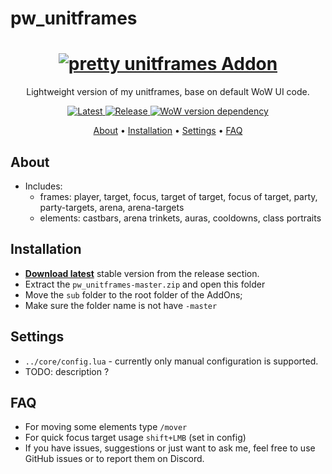 # pw_unitframes
<h1 align="center">
  <a href="https://github.com/s0h2x/pw_unitframes"><img src="https://user-images.githubusercontent.com/33549022/177565494-d051815a-db4b-4748-b82e-39eb529365dc.png" alt="pretty unitframes Addon"></a>
</h1>
<p align="center">Lightweight version of my unitframes, base on default WoW UI code.</p>
<p align="center">
    <a href="https://github.com/s0h2x/pw_unitframes/releases/latest">
    <a href="https://github.com/s0h2x/pw_unitframes/releases/download/v1.2.17c/pw_unitframes.zip">
    <img src="https://img.shields.io/github/downloads/s0h2x/pw_unitframes/total?label=Download%40latest&style=flat-square&logo=github&logoColor=white"
         alt="Latest">
   <a href="https://github.com/s0h2x/pw_unitframes/releases">
    <img src="https://img.shields.io/github/v/release/s0h2x/pw_unitframes?include_prereleases&style=flat-square&logo=github&logoColor=white"
         alt="Release">
    <!--<a href="https://github.com/s0h2x/pw_unitframes/archive/refs/heads/master.zip">
    <img src="https://img.shields.io/badge/download-latest-red?style=flat-square"
         alt="download latest">-->
    <a href="https://wowwiki-archive.fandom.com/wiki/Patch_3.3.5">
    <img src="https://img.shields.io/badge/WoWPatch-3.3.5-blue?style=flat-square"
         alt="WoW version dependency">
</p>

<p align="center">
  <a href="#about">About</a> •
  <a href="#installation">Installation</a> •
  <a href="#settings">Settings</a> •
  <a href="#faq">FAQ</a>
</p>

## About
- Includes:
    - frames: player, target, focus, target of target, focus of target, party, party-targets, arena, arena-targets
    - elements: castbars, arena trinkets, auras, cooldowns, class portraits
## Installation
- **[Download latest](https://github.com/s0h2x/pw_unitframes/releases/download/v1.2.17c/pw_unitframes.zip)** stable version from the release section.
- Extract the `pw_unitframes-master.zip` and open this folder
- Move the `sub` folder to the root folder of the AddOns;
- Make sure the folder name is not have `-master`
## Settings
- `../core/config.lua` - currently only manual configuration is supported.
- TODO: description ?
## FAQ
- For moving some elements type `/mover`
- For quick focus target usage `shift+LMB` (set in config)
- If you have issues, suggestions or just want to ask me, feel free to use GitHub issues or to report them on Discord.
